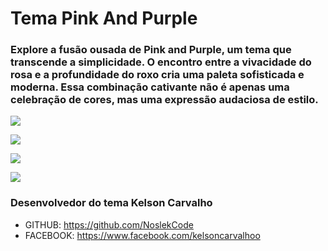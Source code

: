 # Tema Pink And Purple

### Explore a fusão ousada de Pink and Purple, um tema que transcende a simplicidade. O encontro entre a vivacidade do rosa e a profundidade do roxo cria uma paleta sofisticada e moderna.  Essa combinação cativante não é apenas uma celebração de cores, mas uma expressão audaciosa de estilo.

![](https://github.com/NoslekCode/vscode-pink-and-puple-theme/blob/main/Captura%20de%20tela%202023-10-19%20002657.png?raw=true)

![](https://github.com/NoslekCode/vscode-pink-and-puple-theme/blob/main/Captura%20de%20tela%202023-10-19%20002837.png?raw=true)

![](https://github.com/NoslekCode/vscode-pink-and-puple-theme/blob/main/Captura%20de%20tela%202023-10-19%20002853.png?raw=true)

![](https://github.com/NoslekCode/vscode-pink-and-puple-theme/blob/main/Captura%20de%20tela%202023-10-19%20003043.png?raw=true)

### Desenvolvedor do tema Kelson Carvalho

* GITHUB: https://github.com/NoslekCode
* FACEBOOK: https://www.facebook.com/kelsoncarvalhoo

